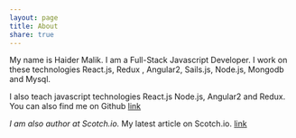```yaml
---
layout: page
title: About
share: true
---
```


My name is Haider Malik. I am a Full-Stack Javascript Developer. I work on these technologies React.js, Redux , Angular2,
Sails.js, Node.js, Mongodb and Mysql.

I also teach javascript technologies React.js Node.js, Angular2 and Redux. You can also find me on Github
[link](http://www.github.com/haidermalik12 "HaiderMalik12")

*I am also author at Scotch.io.*
My latest article on Scotch.io. [link](https://pub.scotch.io/@HaiderMalik/how-react-component-lifecycle-methods-work "React Life Cycle Method")
